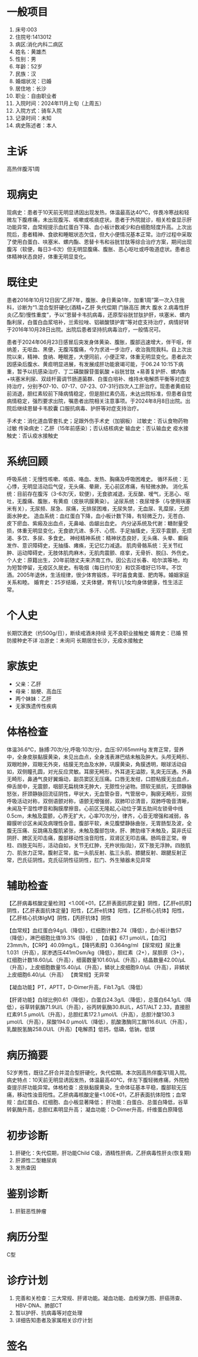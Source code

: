 # 一般项目
1. 床号:003
2. 住院号:1413012
3. 病区:消化内科二病区
4. 姓名：黄雄杰
5. 性别：男
6. 年齡：52岁
7. 民族：汉
8. 婚烟状况：已婚
9. 居住地：长沙
10. 职业：自由职业者
13. 入院时间：2024年11月上旬（上周五）
14. 入院方式：骑车入院
15. 记录时间：未知
16. 病史陈述者：本人

# 主诉
高热伴腹泻1周

# 现病史
现病史：患者于10天前无明显诱因出现发热，体温最高达40℃，伴畏冷寒战和轻微左下腹疼痛，未出现腹泻、咳嗽或咳痰症状。患者于外院就诊，相关检查显示肝功能异常，血常规提示血红蛋白下降、血小板计数减少和白细胞轻度升高。上次出院后，患者精神、食欲和睡眠状态欠佳，但大小便情况基本正常。治疗过程中采取了使用白蛋白、呋塞米、螺内酯、恩替卡韦和谷胱甘肽等综合治疗方案，期间出现腹泻（软便，每日3-6次）但无明显腹痛、腹胀、恶心呕吐或呼吸道症状。患者总体精神状态良好，体重无明显变化。

# 既往史

患者2016年10月12日因“乙肝7年，腹胀、身日黄染1年，加重1周”第一次入住我科，诊断为“1.混合型肝硬化(酒精+乙肝 失代偿期 门脉高压 脾大 腹水 2.病毒性肝炎(乙型)慢性重度”，予以“恩替卡韦抗病毒，还原型谷胱甘肽护肝，呋塞米、螺内酯利尿，白蛋白血浆培补，兰索拉唑、铝碳酸镁护胃”等对症支持治疗，病情好转于2016年10月28日出院。出院后患者坚持抗病毒治疗，一般情况可。

患者于2024年06月23日感冒后突发身体黄染、腹胀，腹部迅速增大，伴干呕，伴纳差，无呕血、黑便，无腹泻腹痛，今为求进一步治疗，收治我院我科。自上次出院以来，精神、食纳、睡眠差，大便同前，小便正常，体重无明显变化。患者此次因感染后腹水、黄疸明显进展，有发展成肝功能衰竭可能，于06.24 10:15下病重，暂予以抗感染治疗、丁二磺酸腺苷蛋氨酸 +谷胱甘肽 +易善复护肝、螺内酯 +呋塞米利尿、双歧杆菌调节肠道菌群、白蛋白培补、维持水电解质平衡等对症支持治疗，分别予07-10、07-17、07-23、07-31行四次人工肝治疗。现患者黄疸较前消退，胆红素较前下降病情稳定，但是胆红素仍高，未达出院标准，但患者自觉病情稳定，强烈要求出院，嘱患者出院相关注意事项。于2024年8月8日出院。出院后继续恩替卡韦胶囊 口服抗病毒、护肝等对症支持治疗。

手术史：消化道血管套扎史；足跟外伤手术史（加钢板）
过敏史：否认食物药物过敏
传染病史：乙肝（15年前感染）；否认结核病史
输血史：否认输血史
疫水接触史：否认疫水接触史

# 系统回顾

呼吸系统：无慢性咳嗽、咳痰、咯血、发热、胸痛及呼吸困难史。
循环系统：无心悸，无明显活动后气促，无头痛、晕厥，无心前区疼痛，有轻微水肿。
消化系统：目前存在腹泻（3-6次/天，软便），无食欲减退，无反酸、嗳气，无恶心、呕吐，无腹痛、腹胀，有黄疸（皮肤巩膜黄染）。
泌尿系统：夜尿增多（与使用呋塞米有关），无尿频、尿急、尿痛，无排尿困难，无尿失禁，无血尿、乳糜尿，无颜面水肿史。
造血系统：血红蛋白下降，血小板计数下降，有轻微乏力，无苍白、皮下瘀血、紫瘢及出血点，无鼻岫、齿龈出血史。
内分泌系统及代谢：糖耐量受损，体重无明显变化，无食欲亢进、多汗、心慌、手足抽搐史，无双手震颤，无烦渴、多饮、多尿、多食史。
神经精神系统：精神状态良好，无头痛、头晕、癫痫发作、意识障碍史，无抽搐、瘫痪，无记忆力减退。
肌肉骨骼系统：无关节红肿、运动障碍史，无肢体肌肉麻木，无肌肉震颤、痉挛，无骨折、脱臼、外伤史。
个人史：原籍出生，20年前随丈夫来济南工作。因公去过长春、哈尔滨等地，均为短暂停留，无疫区久居史。有吸烟（每日约10支）和饮茶嗜好已15年。不饮酒。2005年退休，生活规律，很少体育锻炼，平时喜食禽蛋、肥肉等。婚姻家庭关系和睦。
婚育史：25岁结婚，丈夫体健，育有1儿1女均身体健康，性生活正常。

# 个人史
长期饮酒史（约500g/日），断续戒酒未持续
无不良职业接触史
婚育史：已婚
预防接种史不详
冶游史：未询问
长期居住长沙，无疫水接触史

# 家族史
- 父亲：乙肝
- 母亲：脑梗、高血压
- 两个妹妹：乙肝
- 无家族遗传性疾病

# 体格检查
体温36.6℃，脉搏:70次/分,呼吸:10次/分，血压:97/65mmHg
发育正常，营养中，全身皮肤黏膜黄染，未见出血点，全身浅表淋巴结未触及肿大。头颅无畸形、双眼睑肿，双眼无外突，结膜无充血及水肿，巩膜黄染，角膜透明，眼球活动自如，双侧瞳孔圆，对光反应灵敏。耳廓无畸形，外耳道无溢脓，乳突无压通。外鼻无畸形，鼻通气良好翼煽动，副员窦区无压痛。口唇无发绀，口腔粘膜无出血点，伸舌居中，无震颤，咽部无扁桃体无肿大，无脓性分泌物。颈软无抵抗，无颈静脉怒张，肝颈静脉回流征阴性，甲状大，无血管杂音，气管居中，胸廓无畸形，双侧呼吸活动对称，双侧语颤对称，语颤无增强弱，双肺叩诊清音，双肺呼吸音清晰，未闻及干湿性啰音和胸膜摩擦音。心前区无隆起,心动位于第五肋间左锁骨中线0.5cm，未触及震颤，心界无扩大，心率70次/分，律齐，心音无增强和减弱，各瓣膜听诊区未闻及病理性杂音。腹部平软，未见腹壁静脉曲张，无胃肠型及波，全腹无压痛、反跳痛及腹肌紧张，未触及腹部包块，肝、脾肋缘下未触及，莫非氏征阴肝、脾区无叩击痛，腹部移动性浊音阳性，双肾区无叩击痛。肠鸣音正常。脊柱、四肢无叫形，活动自如，关节无红肿，无杵状指(趾)，双下肢无浮肿。四肢肌力、肌张力正常。腹射正常，肱一头肌反射、肱三头肌、膝腱反射、跟腱反射正常，巴氏征阴性。克氏征阴性征阴性，肛门、外生殖器未见异常

# 辅助检查
【乙肝病毒核酸定量检测】<1.00E+01，【乙肝表面抗原定量】阴性，【乙肝e抗原】阴性，【乙肝表面抗体定量】阳性，【乙肝e抗体】阳性，【乙肝核心抗体】阳性，【乙肝核心抗体IgM】阴性，【丙肝抗体】阴性

【血常规】血红蛋白94g/L（降低），红细胞计数2.74（降低），血小板计数57（降低），淋巴细胞比值19.3%（降低）, 【血氨】67.1 μmol/L，【血沉】23mm/h，【CRP】40.09mg/L，【降钙素原】0.364ng/ml
【尿常规】尿比重1.031（升高），尿渗透压441mOsm/kg（降低），胆红素（2+），尿胆原（3+），红细胞计数18.60/μL（升高），细菌数量101.60/μL（升高），结晶数量42.00/μL（升高），上皮细胞数量15.40/μL（升高），鳞状上皮细胞9.0/μL（升高），非鳞状上皮细胞6.40/μL（升高）
【粪常规】无异常

【凝血功能】PT，APTT，D-Dimer升高，Fib1.7g/L（降低）

【肝肾功能】白球比例0.61（降低），白蛋白24.3g/L（降低），总蛋白64.1g/L（降低），谷草转氨酶71.9U/L（升高），谷丙转氨酶30.8U/L，AST/ALT 2.33，直接胆红素91.5 μmol/L（升高），总胆红素172.1 μmol/L（升高），总胆汁酸130.3 μmol/L（升高），尿酸194.0 μmol/L（降低），肌酸激酶同工酶116.6U/L（升高），乳酸脱氢酶258.0U/L（升高）【电解质】低钙，低磷，低钠，低镁

# 病历摘要
52岁男性，既往乙肝合并混合型肝硬化，失代偿期。本次因高热伴腹泻1周入院。病史特点：10天前无明显诱因发热，体温最高40℃，伴左下腹轻微疼痛，外院检查提示肝功能异常。体格检查：皮肤黏膜黄染，生命体征基本平稳，腹部软无压痛，移动性浊音阳性。乙肝病毒核酸定量<1.00E+01，乙肝表面抗体阳性；血常规：血红蛋白、红细胞、血小板显著降低； 肝功能：白蛋白、总蛋白降低，谷草转氨酶升高，总胆红素明显升高； 凝血功能：D-Dimer升高，纤维蛋白原降低

# 初步诊断
1. 肝硬化：失代偿期，肝功能Child C级，酒精性肝病，乙肝病毒性肝炎(恢复期)
2. 肝源性二型糖尿病
3. 发热查因

# 鉴别诊断
1. 肝脏恶性肿瘤

# 病历分型
C型

# 诊疗计划

1. 完善和关检查：三大常规、肝肾功能。凝血功能、血栓弹力图、肝癌筛查、HBV-DNA、肺部CT
2. 暂以护肝、抗病毒等对症处理
3. 详细告知患者及家属相关诊疗计划

# 签名